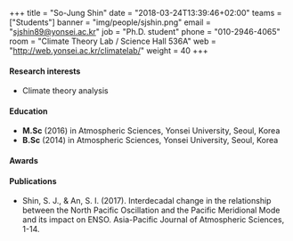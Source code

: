 ﻿+++
title = "So-Jung Shin"
date = "2018-03-24T13:39:46+02:00"
teams = ["Students"]
banner = "img/people/sjshin.png"
email = "sjshin89@yonsei.ac.kr"
job = "Ph.D. student"
phone = "010-2946-4065"
room = "Climate Theory Lab / Science Hall 536A"
web = "http://web.yonsei.ac.kr/climatelab/"
weight = 40
+++

#### Research interests
+ Climate theory analysis

#### Education
 + **M.Sc** (2016) in Atmospheric Sciences, Yonsei University, Seoul, Korea
 + **B.Sc** (2014) in Atmospheric Sciences, Yonsei University, Seoul, Korea

#### Awards


#### Publications
+ Shin, S. J., & An, S. I. (2017). Interdecadal change in the relationship between the North Pacific Oscillation and the Pacific Meridional Mode and its impact on ENSO. Asia-Pacific Journal of Atmospheric Sciences, 1-14.
